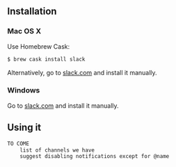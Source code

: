 ## Installation

### Mac OS X

Use Homebrew Cask:

```sh
$ brew cask install slack
```

Alternatively, go to [slack.com](http://slack.com/) and install it manually.

### Windows

Go to [slack.com](http://slack.com/) and install it manually.


## Using it

```md
TO COME
    list of channels we have
    suggest disabling notifications except for @name
```
